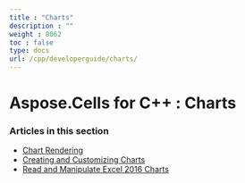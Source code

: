```yaml
---
title : "Charts" 
description : "" 
weight : 8062 
toc : false
type: docs
url: /cpp/developerguide/charts/
---
```


# Aspose.Cells for C++ : Charts


### Articles in this section

*    [Chart Rendering](https://docs2.aspose.com/cells/cpp/developerguide/charts/chart+rendering/)    
*    [Creating and Customizing Charts](https://docs2.aspose.com/cells/cpp/developerguide/charts/creating+and+customizing+charts/)    
*    [Read and Manipulate Excel 2016 Charts](https://docs2.aspose.com/cells/cpp/developerguide/charts/read+and+manipulate+excel+2016+charts/)    

           

 

